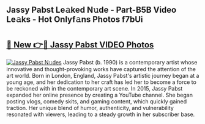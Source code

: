 ## Jassy Pabst Le𝚊ked N𝚞de - Part-B5B Video Le𝚊ks - Hot Onlyf𝚊ns Photos f7bUi

# <h2><a href="http://ab51132.deff.icu/?id=Jassy+Pabst">🔗 New 👉🔴 Jassy Pabst VIDEO Photos</a></h2>

[![Jassy Pabst N𝚞des](https://i.imgur.com/rIISA9y.gif)](http://ab51132.deff.icu/?id=Jassy+Pabst)
Jassy Pabst (b. 1990) is a contemporary artist whose innovative and thought-provoking works have captured the attention of the art world. Born in London, England, Jassy Pabst's artistic journey began at a young age, and her dedication to her craft has led her to become a force to be reckoned with in the contemporary art scene. In 2015, Jassy Pabst expanded her online presence by creating a YouTube channel. She began posting vlogs, comedy skits, and gaming content, which quickly gained traction. Her unique blend of humor, authenticity, and vulnerability resonated with viewers, leading to a steady growth in her subscriber base.
